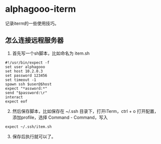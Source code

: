 # alphagooo-iterm
记录iterm的一些使用技巧。

## 怎么连接远程服务器
1. 首先写一个sh脚本，比如命名为 item.sh

```
#!/usr/bin/expect -f
set user alphagooo
set host 10.2.0.3
set password 123456
set timeout -1
spawn ssh $user@$host
expect "*assword:*"
send "$password:\r"
interact
expect eof
```

2. 然后保存脚本，比如保存在 ~/.ssh 目录下，打开iTerm，ctrl + o 打开配置，添加profile，选择 Command - Command，写入

```
expect ~/.ssh/item.sh
```

3. 保存后执行就可以了。
